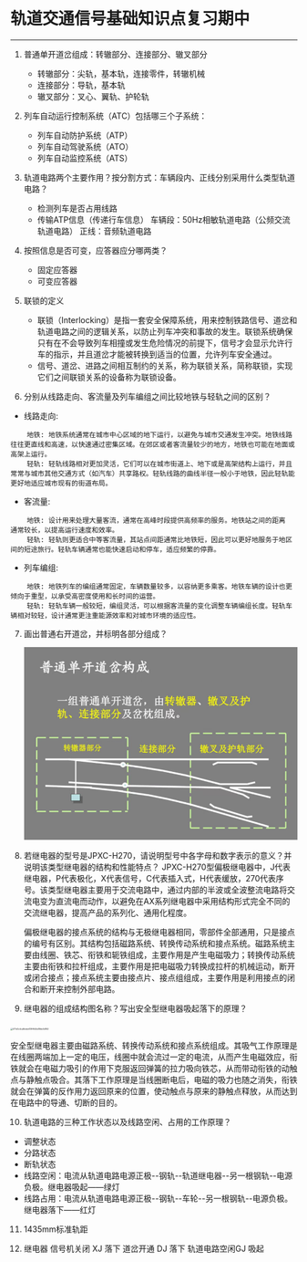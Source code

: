 # 轨道交通信号基础知识点复习期中

---

1. 普通单开道岔组成：转辙部分、连接部分、辙叉部分

   - 转辙部分：尖轨，基本轨，连接零件，转辙机械
   - 连接部分：导轨，基本轨
   - 辙叉部分：叉心、翼轨、护轮轨

2. 列车自动运行控制系统（ATC）包括哪三个子系统：
   - 列车自动防护系统（ATP）
   - 列车自动驾驶系统（ATO）
   - 列车自动监控系统（ATS）

3. 轨道电路两个主要作用？按分割方式：车辆段内、正线分别采用什么类型轨道电路？
   - 检测列车是否占用线路
   - 传输ATP信息（传递行车信息）
   车辆段：50Hz相敏轨道电路（公频交流轨道电路）
   正线：音频轨道电路

4. 按照信息是否可变，应答器应分哪两类？
   - 固定应答器
   - 可变应答器

5. 联锁的定义
   - 联锁（Interlocking）是指一套安全保障系统，用来控制铁路信号、道岔和轨道电路之间的逻辑关系，以防止列车冲突和事故的发生。联锁系统确保只有在不会导致列车相撞或发生危险情况的前提下，信号才会显示允许行车的指示，并且道岔才能被转换到适当的位置，允许列车安全通过。
   - 信号、道岔、进路之间相互制约的关系，称为联锁关系，简称联锁，实现它们之间联锁关系的设备称为联锁设备。

6. 分别从线路走向、客流量及列车编组之间比较地铁与轻轨之间的区别？

  - 线路走向:
```
    地铁: 地铁系统通常在城市中心区域的地下运行，以避免与城市交通发生冲突。地铁线路往往更直线和高速，以快速通过密集区域。在郊区或者客流量较少的地方，地铁也可能在地面或高架上运行。
    轻轨: 轻轨线路相对更加灵活，它们可以在城市街道上、地下或是高架结构上运行，并且常常与城市其他交通方式（如汽车）共享路权。轻轨线路的曲线半径一般小于地铁，因此轻轨能更好地适应城市现有的街道布局。
```

   - 客流量:
```
    地铁: 设计用来处理大量客流，通常在高峰时段提供高频率的服务。地铁站之间的距离    通常较长，以提高运行速度和效率。
    轻轨: 轻轨则更适合中等客流量，其站点间距通常比地铁短，因此可以更好地服务于地区间的短途旅行。轻轨车辆通常也能快速启动和停车，适应频繁的停靠。
```

   - 列车编组:
```
    地铁: 地铁列车的编组通常固定，车辆数量较多，以容纳更多乘客。地铁车辆的设计也更倾向于重型，以承受高密度使用和长时间的运营。
    轻轨: 轻轨车辆一般较短，编组灵活，可以根据客流量的变化调整车辆编组长度。轻轨车辆相对较轻，设计通常更注重能源效率和对城市环境的适应性。
```

7. 画出普通右开道岔，并标明各部分组成？

      ![image-20240421210940906](./轨道交通信号基础期中.assets/image-20240421210940906.png)

8. 若继电器的型号是JPXC-H270，请说明型号中各字母和数字表示的意义？并说明该类型继电器的结构和性能特点？
          JPXC-H270型偏极继电器中，J代表继电器，P代表极化，X代表信号，C代表插入式，H代表缓放，270代表序号。该类型继电器主要用于交流电路中，通过内部的半波或全波整流电路将交流电变为直流电而动作，以避免在AX系列继电器中采用结构形式完全不同的交流继电器，提高产品的系列化、通用化程度。        

      ​        偏极继电器的接点系统的结构与无极继电器相同，零部件全部通用，只是接点的编号有区别。其结构包括磁路系统、转换传动系统和接点系统。磁路系统主要由线圈、铁芯、衔铁和轭铁组成，主要作用是产生电磁吸力；转换传动系统主要由衔铁和拉杆组成，主要作用是把电磁吸力转换成拉杆的机械运动，断开或闭合接点；接点系统主要由接点片、接点组组成，主要作用是利用接点的闭合和断开来控制外部电路。

9. 继电器的组成结构图名称？写出安全型继电器吸起落下的原理？
<img src="../轨道交通信号基础期中.assets/571d0c4ca8dded139f644e88dc1d892.jpg" alt="571d0c4ca8dded139f644e88dc1d892" style="zoom: 25%;" />

   ​        安全型继电器主要由磁路系统、转换传动系统和接点系统组成。其吸气工作原理是在线圈两端加上一定的电压，线圈中就会流过一定的电流，从而产生电磁效应，衔铁就会在电磁力吸引的作用下克服返回弹簧的拉力吸向铁芯，从而带动衔铁的动触点与静触点吸合。其落下工作原理是当线圈断电后，电磁的吸力也随之消失，衔铁就会在弹簧的反作用力返回原来的位置，使动触点与原来的静触点释放，从而达到在电路中的导通、切断的目的。

10. 轨道电路的三种工作状态以及线路空闲、占用的工作原理？

   - 调整状态
   - 分路状态
   - 断轨状态
   - 线路空闲：电流从轨道电路电源正极--钢轨--轨道继电器--另一根钢轨--电源负极。继电器吸起——绿灯
   - 线路占用：电流从轨道电路电源正极--钢轨--车轮--另一根钢轨--电源负极。继电器落下——红灯

11. 1435mm标准轨距

12. 继电器 信号机关闭 XJ 落下 道岔开通 DJ 落下 轨道电路空闲GJ 吸起

